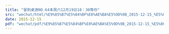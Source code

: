 ```yaml
---
title: "冒刺桌游NO.64本周六12月19日18：30等你"
src: "wechat/html/%E9%85%B7%E5%84%BF%E8%AE%BA%E5%9D%9B_2015-12-15_%E5%86%92%E5%88%BA%E6%A1%8C%E6%B8%B8NO.64%E6%9C%AC%E5%91%A8%E5%85%AD12%E6%9C%8819%E6%97%A518%EF%BC%9A30%E7%AD%89%E4%BD%A0.html"
date: 2015-12-15
pdf: "wechat/pdf/%E9%85%B7%E5%84%BF%E8%AE%BA%E5%9D%9B_2015-12-15_%E5%86%92%E5%88%BA%E6%A1%8C%E6%B8%B8NO.64%E6%9C%AC%E5%91%A8%E5%85%AD12%E6%9C%8819%E6%97%A518%EF%BC%9A30%E7%AD%89%E4%BD%A0.pdf"
---
```

